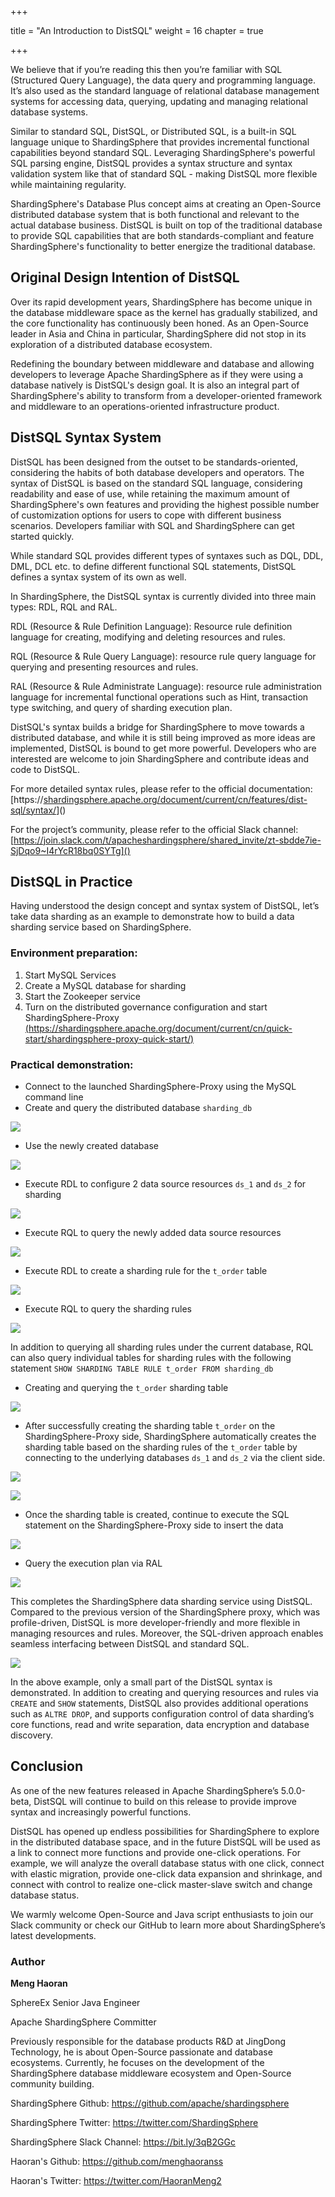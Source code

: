 +++

title = "An Introduction to DistSQL"
weight = 16
chapter = true

+++

We believe that if you’re reading this then you’re familiar with SQL (Structured Query Language), the data query and programming language. It’s also used as the standard language of relational database management systems for accessing data, querying, updating and managing relational database systems. 

Similar to standard SQL, DistSQL, or Distributed SQL, is a built-in SQL language unique to ShardingSphere that provides incremental functional capabilities beyond standard SQL. Leveraging ShardingSphere's powerful SQL parsing engine, DistSQL provides a syntax structure and syntax validation system like that of standard SQL - making DistSQL more flexible while maintaining regularity.

ShardingSphere's Database Plus concept aims at creating an Open-Source distributed database system that is both functional and relevant to the actual database business. DistSQL is built on top of the traditional database to provide SQL capabilities that are both standards-compliant and feature ShardingSphere's functionality to better energize the traditional database.

## Original Design Intention of DistSQL

Over its rapid development years, ShardingSphere has become unique in the database middleware space as the kernel has gradually stabilized, and the core functionality has continuously been honed. As an Open-Source leader in Asia and China in particular, ShardingSphere did not stop in its exploration of a distributed database ecosystem. 

Redefining the boundary between middleware and database and allowing developers to leverage Apache ShardingSphere as if they were using a database natively is DistSQL's design goal. It is also an integral part of ShardingSphere's ability to transform from a developer-oriented framework and middleware to an operations-oriented infrastructure product.

## DistSQL Syntax System

DistSQL has been designed from the outset to be standards-oriented, considering the habits of both database developers and operators. The syntax of DistSQL is based on the standard SQL language, considering readability and ease of use, while retaining the maximum amount of ShardingSphere's own features and providing the highest possible number of customization options for users to cope with different business scenarios. Developers familiar with SQL and ShardingSphere can get started quickly.

While standard SQL provides different types of syntaxes such as DQL, DDL, DML, DCL etc. to define different functional SQL statements, DistSQL defines a syntax system of its own as well.

In ShardingSphere, the DistSQL syntax is currently divided into three main types: RDL, RQL and RAL.

RDL (Resource & Rule Definition Language): Resource rule definition language for creating, modifying and deleting resources and rules.

RQL (Resource & Rule Query Language): resource rule query language for querying and presenting resources and rules.

RAL (Resource & Rule Administrate Language): resource rule administration language for incremental functional operations such as Hint, transaction type switching, and query of sharding execution plan.

DistSQL's syntax builds a bridge for ShardingSphere to move towards a distributed database, and while it is still being improved as more ideas are implemented, DistSQL is bound to get more powerful. Developers who are interested are welcome to join ShardingSphere and contribute ideas and code to DistSQL.

For more detailed syntax rules, please refer to the official documentation: [https://[shardingsphere.apache.org/document/current/cn/features/dist-sql/syntax/]()]()

For the project’s community, please refer to the official Slack channel: 
[https://join.slack.com/t/apacheshardingsphere/shared_invite/zt-sbdde7ie-SjDqo9~I4rYcR18bq0SYTg]()

## DistSQL in Practice

Having understood the design concept and syntax system of DistSQL, let’s take data sharding as an example to demonstrate how to build a data sharding service based on ShardingSphere.

### Environment preparation:
1. Start MySQL Services
2. Create a MySQL database for sharding
3. Start the Zookeeper service
4. Turn on the distributed governance configuration and start ShardingSphere-Proxy [(https://shardingsphere.apache.org/document/current/cn/quick-start/shardingsphere-proxy-quick-start/)]()

### Practical demonstration:
* Connect to the launched ShardingSphere-Proxy using the MySQL command line
* Create and query the distributed database `sharding_db`

![](https://p3-juejin.byteimg.com/tos-cn-i-k3u1fbpfcp/e8b2f000cce541b198e16264e0a52d3c~tplv-k3u1fbpfcp-zoom-1.image)

* Use the newly created database

![](https://p3-juejin.byteimg.com/tos-cn-i-k3u1fbpfcp/3b8564a05dcf41adb8c9534795f40a29~tplv-k3u1fbpfcp-zoom-1.image)

* Execute RDL to configure 2 data source resources `ds_1` and `ds_2` for sharding

![](https://p3-juejin.byteimg.com/tos-cn-i-k3u1fbpfcp/eb47028f29584ec78c72b0f5a953d3c9~tplv-k3u1fbpfcp-zoom-1.image)

* Execute RQL to query the newly added data source resources

![](https://p3-juejin.byteimg.com/tos-cn-i-k3u1fbpfcp/395c95eae66e4426b73945477f38e0e8~tplv-k3u1fbpfcp-zoom-1.image)

* Execute RDL to create a sharding rule for the `t_order` table

![](https://p3-juejin.byteimg.com/tos-cn-i-k3u1fbpfcp/2d7a4a9435994d1d8902ffb912e965da~tplv-k3u1fbpfcp-zoom-1.image)

* Execute RQL to query the sharding rules

![](https://p3-juejin.byteimg.com/tos-cn-i-k3u1fbpfcp/d3f6464ca1d04cf5900d2a75fdffaad8~tplv-k3u1fbpfcp-zoom-1.image)

In addition to querying all sharding rules under the current database, RQL can also query individual tables for sharding rules with the following statement
`SHOW SHARDING TABLE RULE t_order FROM sharding_db`

* Creating and querying the `t_order` sharding table

![](https://p3-juejin.byteimg.com/tos-cn-i-k3u1fbpfcp/dcabe5a7f4c94780aeb0e6a98df8d2e8~tplv-k3u1fbpfcp-zoom-1.image)

* After successfully creating the sharding table `t_order` on the ShardingSphere-Proxy side, ShardingSphere automatically creates the sharding table based on the sharding rules of the `t_order` table by connecting to the underlying databases `ds_1` and `ds_2` via the client side.

![](https://p3-juejin.byteimg.com/tos-cn-i-k3u1fbpfcp/6e709d1f898a46dbaec7834ce3c9eeac~tplv-k3u1fbpfcp-zoom-1.image)

![](https://p3-juejin.byteimg.com/tos-cn-i-k3u1fbpfcp/0683a3f1aad2461ebba5e3ab2647c791~tplv-k3u1fbpfcp-zoom-1.image)

* Once the sharding table is created, continue to execute the SQL statement on the ShardingSphere-Proxy side to insert the data

![](https://p3-juejin.byteimg.com/tos-cn-i-k3u1fbpfcp/65632fe217f345b2aa6bf47125f31f26~tplv-k3u1fbpfcp-zoom-1.image)

* Query the execution plan via RAL

![](https://p3-juejin.byteimg.com/tos-cn-i-k3u1fbpfcp/a8019a3039734544b342c2f7140c39dc~tplv-k3u1fbpfcp-zoom-1.image)

This completes the ShardingSphere data sharding service using DistSQL. Compared to the previous version of the ShardingSphere proxy, which was profile-driven, DistSQL is more developer-friendly and more flexible in managing resources and rules. Moreover, the SQL-driven approach enables seamless interfacing between DistSQL and standard SQL.

![](https://p3-juejin.byteimg.com/tos-cn-i-k3u1fbpfcp/ba6c3256898b4d5aa52087ad4b0f97e6~tplv-k3u1fbpfcp-zoom-1.image)

In the above example, only a small part of the DistSQL syntax is demonstrated. In addition to creating and querying resources and rules via `CREATE` and `SHOW` statements, DistSQL also provides additional operations such as `ALTRE DROP`, and supports configuration control of data sharding’s core functions, read and write separation, data encryption and database discovery. 

## Conclusion

As one of the new features released in Apache ShardingSphere’s 5.0.0-beta, DistSQL will continue to build on this release to provide improve syntax and increasingly powerful functions.

DistSQL has opened up endless possibilities for ShardingSphere to explore in the distributed database space, and in the future DistSQL will be used as a link to connect more functions and provide one-click operations. For example, we will analyze the overall database status with one click, connect with elastic migration, provide one-click data expansion and shrinkage, and connect with control to realize one-click master-slave switch and change database status.

We warmly welcome Open-Source and Java script enthusiasts to join our Slack community or check our GitHub to learn more about ShardingSphere’s latest developments. 

### Author

**Meng Haoran**

SphereEx Senior Java Engineer

Apache ShardingSphere Committer

Previously responsible for the database products R&D at JingDong Technology, he is about Open-Source passionate and database ecosystems. 
Currently, he focuses on the development of the ShardingSphere database middleware ecosystem and Open-Source community building.



ShardingSphere Github: <https://github.com/apache/shardingsphere>

ShardingSphere Twitter: <https://twitter.com/ShardingSphere>

ShardingSphere Slack Channel: <https://bit.ly/3qB2GGc>

Haoran's Github: <https://github.com/menghaoranss>

Haoran's Twitter: <https://twitter.com/HaoranMeng2>


